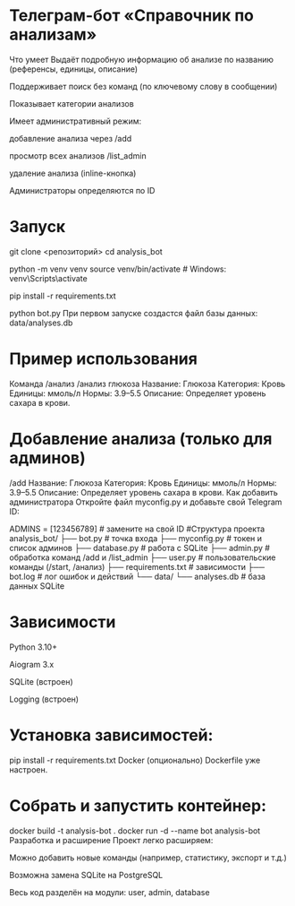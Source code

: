 # Телеграм-бот «Справочник по анализам»
Что умеет
Выдаёт подробную информацию об анализе по названию (референсы, единицы, описание)

Поддерживает поиск без команд (по ключевому слову в сообщении)

Показывает категории анализов

Имеет административный режим:

добавление анализа через /add

просмотр всех анализов /list_admin

удаление анализа (inline-кнопка)

Администраторы определяются по ID

# Запуск

git clone <репозиторий>
cd analysis_bot

python -m venv venv
source venv/bin/activate  # Windows: venv\Scripts\activate

pip install -r requirements.txt

python bot.py
При первом запуске создастся файл базы данных: data/analyses.db

# Пример использования

Команда /анализ
/анализ глюкоза
Название: Глюкоза
Категория: Кровь
Единицы: ммоль/л
Нормы: 3.9–5.5
Описание: Определяет уровень сахара в крови.

# Добавление анализа (только для админов)

/add
Название: Глюкоза
Категория: Кровь
Единицы: ммоль/л
Нормы: 3.9–5.5
Описание: Определяет уровень сахара в крови.
Как добавить администратора
Откройте файл myconfig.py и добавьте свой Telegram ID:

ADMINS = [123456789]  # замените на свой ID
#Структура проекта
analysis_bot/
├── bot.py                # точка входа
├── myconfig.py           # токен и список админов
├── database.py           # работа с SQLite
├── admin.py              # обработка команд /add и /list_admin
├── user.py               # пользовательские команды (/start, /анализ)
├── requirements.txt      # зависимости
├── bot.log               # лог ошибок и действий
└── data/
    └── analyses.db       # база данных SQLite

# Зависимости
Python 3.10+

Aiogram 3.x

SQLite (встроен)

Logging (встроен)

# Установка зависимостей:

pip install -r requirements.txt
Docker (опционально)
Dockerfile уже настроен.

# Собрать и запустить контейнер:

docker build -t analysis-bot .
docker run -d --name bot analysis-bot
Разработка и расширение
Проект легко расширяем:

Можно добавить новые команды (например, статистику, экспорт и т.д.)

Возможна замена SQLite на PostgreSQL

Весь код разделён на модули: user, admin, database
